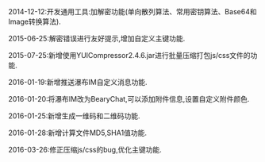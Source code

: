 ﻿
2014-12-12:开发通用工具:加解密功能(单向散列算法、常用密钥算法、Base64和Image转换算法).

2015-06-25:解密错误进行友好提示,增加自定义主键功能.

2015-07-25:新增使用YUICompressor2.4.6.jar进行批量压缩打包js/css文件的功能.

2016-01-19:新增推送瀑布IM自定义消息功能.

2016-01-20:将瀑布IM改为BearyChat,可以添加附件信息,设置自定义附件颜色.

2016-01-25:新增生成一维码和二维码功能.

2016-01-28:新增计算文件MD5,SHA1值功能.

2016-03-26:修正压缩js/css的bug,优化主键功能.